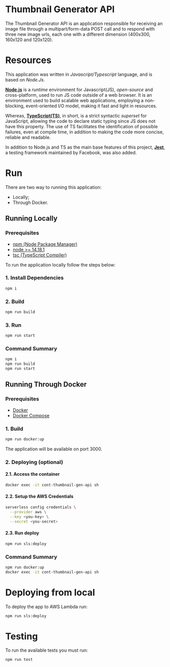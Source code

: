 # Thumbnail Generator API

The Thumbnail Generator API is an application responsible for receiving an image file through a multipart/form-data POST call and to respond with three new image urls, each one with a different dimension (400x300, 160x120 and 120x120).

# Resources

This application was written in _Javascript/Typescript_ language, and is based on _Node.Js_.

[**Node.js**](https://nodejs.org/) is a _runtime_ environment for Javascript(JS), _open-source_ and cross-platform, used to run JS code outside of a web browser. It is an environment used to build scalable web applications, employing a non-blocking, event-oriented I/O model, making it fast and light in resources.

Whereas, [**TypeScript(TS)**](https://www.typescriptlang.org/), in short, is a strict syntactic _superset_ for JavaScript, allowing the code to declare static typing since JS does not have this property. The use of TS facilitates the identification of possible failures, even at compile time, in addition to making the code more concise, reliable and readable.

In addition to Node.js and TS as the main base features of this project, [**Jest**](https://jestjs.io/), a testing framework maintained by Facebook, was also added.

# Run

There are two way to running this application:

- Locally;
- Through Docker.

## Running Locally

### Prerequisites

- [npm (Node Package Manager)](https://docs.npmjs.com/downloading-and-installing-node-js-and-npm)
- [node >= 14.18.1](https://nodejs.org/)
- [tsc (TypeScript Compiler)](https://www.typescriptlang.org/download)

To run the application locally follow the steps below:

### 1. Install Dependencies

```bash
npm i
```

### 2. Build

```bash
npm run build
```

### 3. Run

```bash
npm run start
```

### Command Summary

```bash
npm i
npm run build
npm run start
```

## Running Through Docker

### Prerequisites

- [Docker](https://docs.docker.com/engine/install/)
- [Docker Compose](https://docs.docker.com/compose/install/)


### 1. Build 

```bash
npm run docker:up
```
The application will be available on port 3000.

### 2. Deploying (optional)

#### 2.1. Access the container

```bash
docker exec -it cont-thumbnail-gen-api sh

```

#### 2.2. Setup the AWS Credentials

```bash
serverless config credentials \
  --provider aws \
  --key <you-key> \
  --secret <you-secret>

```

#### 2.3. Run deploy

```bash
npm run sls:deploy
```


### Command Summary

```bash
npm run docker:up
docker exec -it cont-thumbnail-gen-api sh
```

# Deploying from local

To deploy the app to AWS Lambda run:

```bash
npm run sls:deploy
```

# Testing

To run the available tests you must run:

```bash
npm run test
```